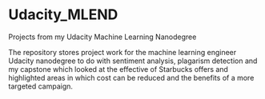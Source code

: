 # Udacity_MLEND
Projects from my Udacity Machine Learning Nanodegree

The repository stores project work for the machine learning engineer Udacity nanodegree to do with sentiment analysis, plagarism detection and my capstone which looked at the effective of Starbucks offers and highlighted areas in which cost can be reduced and the benefits of a more targeted campaign.
